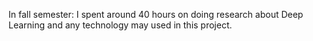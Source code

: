 In fall semester: I spent around 40 hours on doing research about Deep Learning and any technology may used in this project.
